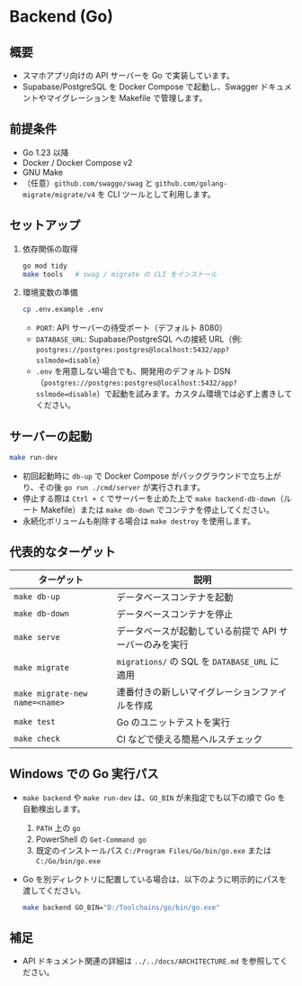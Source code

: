 ﻿# Backend (Go)

## 概要

- スマホアプリ向けの API サーバーを Go で実装しています。
- Supabase/PostgreSQL を Docker Compose で起動し、Swagger ドキュメントやマイグレーションを Makefile で管理します。

## 前提条件

- Go 1.23 以降
- Docker / Docker Compose v2
- GNU Make
- （任意）`github.com/swaggo/swag` と `github.com/golang-migrate/migrate/v4` を CLI ツールとして利用します。

## セットアップ

1. 依存関係の取得

   ```bash
   go mod tidy
   make tools   # swag / migrate の CLI をインストール
   ```

2. 環境変数の準備

   ```bash
   cp .env.example .env
   ```

   - `PORT`: API サーバーの待受ポート（デフォルト 8080）
   - `DATABASE_URL`: Supabase/PostgreSQL への接続 URL（例: `postgres://postgres:postgres@localhost:5432/app?sslmode=disable`）
   - `.env` を用意しない場合でも、開発用のデフォルト DSN（`postgres://postgres:postgres@localhost:5432/app?sslmode=disable`）で起動を試みます。カスタム環境では必ず上書きしてください。

## サーバーの起動

```bash
make run-dev
```

- 初回起動時に `db-up` で Docker Compose がバックグラウンドで立ち上がり、その後 `go run ./cmd/server` が実行されます。
- 停止する際は `Ctrl + C` でサーバーを止めた上で `make backend-db-down`（ルート Makefile）または `make db-down` でコンテナを停止してください。
- 永続化ボリュームも削除する場合は `make destroy` を使用します。

## 代表的なターゲット

| ターゲット | 説明 |
| --- | --- |
| `make db-up` | データベースコンテナを起動 |
| `make db-down` | データベースコンテナを停止 |
| `make serve` | データベースが起動している前提で API サーバーのみを実行 |
| `make migrate` | `migrations/` の SQL を `DATABASE_URL` に適用 |
| `make migrate-new name=<name>` | 連番付きの新しいマイグレーションファイルを作成 |
| `make test` | Go のユニットテストを実行 |
| `make check` | CI などで使える簡易ヘルスチェック |

## Windows での Go 実行パス

- `make backend` や `make run-dev` は、`GO_BIN` が未指定でも以下の順で Go を自動検出します。
  1. `PATH` 上の `go`
  2. PowerShell の `Get-Command go`
  3. 既定のインストールパス `C:/Program Files/Go/bin/go.exe` または `C:/Go/bin/go.exe`
- Go を別ディレクトリに配置している場合は、以下のように明示的にパスを渡してください。

  ```bash
  make backend GO_BIN="D:/Toolchains/go/bin/go.exe"
  ```

## 補足

- API ドキュメント関連の詳細は `../../docs/ARCHITECTURE.md` を参照してください。
